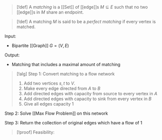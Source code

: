 >[!def]
>A *matching* is a [[Set]] of [[edge]]s $M\subseteq E$ such that no two [[edge]]s in $M$ share an endpoint. 

>[!def]
>A matching $M$ is said to be a *perfect matching* if every vertex is matched.

Input:
- Bipartite [[Graph]] $G=(V,E)$

Output:
- Matching that includes a maximal amount of matching

>[!alg]
Step 1: Convert matching to a flow network
>1. Add two vertices $s,t$ to $V$.
>2. Make every edge directed from $A$ to $B$
>3. Add directed edges with capacity from source to every vertex in $A$
>4. Add directed edges with capacity to sink from every vertex in $B$
>5. Give all edges capacity 1
>
Step 2: Solve [[Max Flow Problem]] on this network
>
Step 3: Return the collection of original edges which have a flow of 1

>[!proof] Feasibility:




